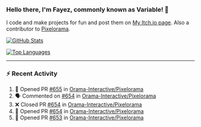 ### Hello there, I'm Fayez, commonly known as Variable! 👋
I code and make projects for fun and post them on [My Itch.io page](https://variable-industries.itch.io/). Also a contributor to [Pixelorama](https://github.com/Orama-Interactive/Pixelorama).

[![GitHub Stats](https://github-readme-stats.vercel.app/api/?username=Variable-ind&show_icons=true&theme=merko)](https://github.com/anuraghazra/github-readme-stats)

[![Top Languages](https://github-readme-stats.vercel.app/api/top-langs/?username=Variable-ind&layout=compact&theme=merko)](https://github.com/anuraghazra/github-readme-stats)

---

### :zap: Recent Activity

<!--START_SECTION:activity-->
1. 💪 Opened PR [#655](https://github.com/Orama-Interactive/Pixelorama/pull/655) in [Orama-Interactive/Pixelorama](https://github.com/Orama-Interactive/Pixelorama)
2. 🗣 Commented on [#654](https://github.com/Orama-Interactive/Pixelorama/issues/654) in [Orama-Interactive/Pixelorama](https://github.com/Orama-Interactive/Pixelorama)
3. ❌ Closed PR [#654](https://github.com/Orama-Interactive/Pixelorama/pull/654) in [Orama-Interactive/Pixelorama](https://github.com/Orama-Interactive/Pixelorama)
4. 💪 Opened PR [#654](https://github.com/Orama-Interactive/Pixelorama/pull/654) in [Orama-Interactive/Pixelorama](https://github.com/Orama-Interactive/Pixelorama)
5. 💪 Opened PR [#653](https://github.com/Orama-Interactive/Pixelorama/pull/653) in [Orama-Interactive/Pixelorama](https://github.com/Orama-Interactive/Pixelorama)
<!--END_SECTION:activity-->

<!--
**Variable-ind/Variable-ind** is a ✨ _special_ ✨ repository because its `README.md` (this file) appears on your GitHub profile.

Here are some ideas to get you started:
- 🌱 I’m currently studying at ...
- 🔭 I’m currently working on ...
- 👯 I’m looking to collaborate on ...
- 🤔 I’m looking for help with ...
- 💬 Ask me about ...
- 📫 How to reach me: ...
- ⚡ Fun fact: ...
-->
